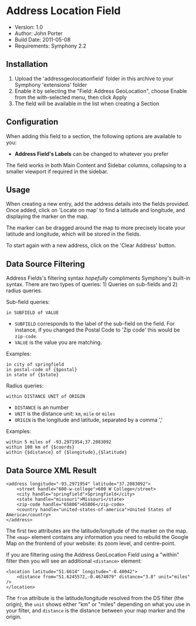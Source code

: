 # Address Location Field

* Version: 1.0
* Author: John Porter
* Build Date: 2011-05-08
* Requirements: Symphony 2.2

## Installation

1. Upload the 'addressgeolocationfield' folder in this archive to your Symphony 'extensions' folder
2. Enable it by selecting the "Field: Address GeoLocation", choose Enable from the with-selected menu, then click Apply
3. The field will be available in the list when creating a Section


## Configuration

When adding this field to a section, the following options are available to you:

* **Address Field's Labels** can be changed to whatever you prefer

The field works in both Main Content and Sidebar columns, collapsing to a smaller viewport if required in the sidebar.

## Usage

When creating a new entry, add the address details into the fields provided. Once added, click on 'Locate on map' to find a latitude and longitude, and displaying the marker on the map.

The marker can be dragged around the map to more precisely locate your latitude and longitude, which will be stored in the fields.

To start again with a new address, click on the 'Clear Address' button.

## Data Source Filtering

Address Fields's filtering syntax *hopefully* compliments Symphony's built-in syntax. There are two types of queries: 1) Queries on sub-fields and 2) radius queries.

Sub-field queries:

	in SUBFIELD of VALUE

* `SUBFIELD` corresponds to the label of the sub-field on the field. For instance, if you changed the Postal Code to 'Zip code' this would be `zip-code`.
* `VALUE` is the value you are matching.
 
Examples:

	in city of springfield
	in postal-code of {$postal}
	in state of {$state}
  
Radius queries:

	within DISTANCE UNIT of ORIGIN

* `DISTANCE` is an number
* `UNIT` is the distance unit: `km`, `mile` or `miles`
* `ORIGIN` is the longitude and latitude, separated by a comma ','
 
Examples:

	within 5 miles of -93.2971954;37.2083092
	within 100 km of {$coords}
	within {$distance} of {$longitude},{$latitude}

Data Source XML Result
----------------------

	<address longitude="-93.2971954" latitude="37.2083092">
		<street handle="600-w-college">600 W College</street>
		<city handle="springfield">Springfield</city>
		<state handle="missouri">Missouri</state>
		<zip-code handle="65806">65806</zip-code>
		<country handle="united-states-of-america">United States of America</country>
	</address>

The first two attributes are the latitude/longitude of the marker on the map. The `<map>` element contains any information you need to rebuild the Google Map on the frontend of your website: its zoom level, and centre-point.

If you are filtering using the Address GeoLocation Field using a "within" filter then you will see an additional `<distance>` element:

	<location latitude="51.6614" longitude="-0.40042">
		<distance from="51.6245572,-0.4674079" distance="3.8" unit="miles" />
	</location>

The `from` attribute is the latitude/longitude resolved from the DS filter (the origin), the `unit` shows either "km" or "miles" depending on what you use in your filter, and `distance` is the distance between your map marker and the origin.